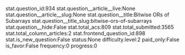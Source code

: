 stat.question_id:934
stat.question__article__live:None
stat.question__article__slug:None
stat.question__title:Bitwise ORs of Subarrays
stat.question__title_slug:bitwise-ors-of-subarrays
stat.question__hide:False
stat.total_acs:809
stat.total_submitted:3565
stat.total_column_articles:2
stat.frontend_question_id:898
stat.is_new_question:False
status:None
difficulty.level:2
paid_only:False
is_favor:False
frequency:0
progress:0

